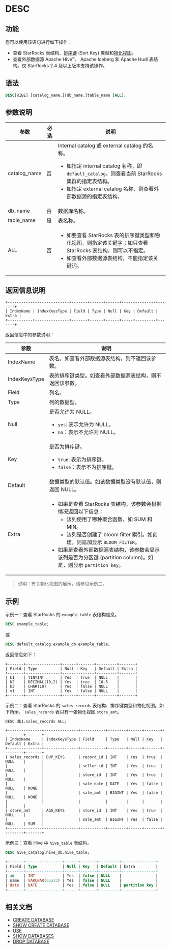 # DESC

## 功能

您可以使用该语句进行如下操作：

- 查看 StarRocks 表结构、[排序键](/table_design/Sort_key.md) (Sort Key) 类型和[物化视图](/using_starrocks/Materialized_view.md)。
- 查看外部数据源 Apache Hive™、 Apache Iceberg 和 Apache Hudi 表结构。仅 StarRocks 2.4 及以上版本支持该操作。

## 语法

```SQL
DESC[RIBE] [catalog_name.][db_name.]table_name [ALL];
```

## 参数说明

| **参数**     | **必选** | **说明**                                                     |
| ------------ | -------- | ------------------------------------------------------------ |
| catalog_name | 否       | Internal catalog 或 external catalog 的名称。<ul><li>如指定 internal catalog 名称，即 `default_catalog`，则查看当前 StarRocks 集群的指定表结构。</li><li>如指定 external catalog 名称，则查看外部数据源的指定表结构。</li></ul> |
| db_name      | 否       | 数据库名称。                                                 |
| table_name   | 是       | 表名称。                                                     |
| ALL          | 否       | <ul><li>如要查看 StarRocks 表的排序键类型和物化视图，则指定该关键字；如只查看 StarRocks 表结构，则可以不指定。</li><li>如查看外部数据源表结构，不能指定该关键词。</li></ul> |

## 返回信息说明

```Plain
+-----------+---------------+-------+------+------+-----+---------+-------+
| IndexName | IndexKeysType | Field | Type | Null | Key | Default | Extra |
+-----------+---------------+-------+------+------+-----+---------+-------+
```

返回信息中的参数说明：

| **参数**      | **说明**                                                     |
| ------------- | ------------------------------------------------------------ |
| IndexName     | 表名。如查看外部数据源表结构，则不返回该参数。               |
| IndexKeysType | 表的排序键类型。如查看外部数据源表结构，则不返回该参数。     |
| Field         | 列名。                                                       |
| Type          | 列的数据型。                                               |
| Null          | 是否允许为 NULL。<ul><li>`yes`: 表示允许为 NULL。</li><li>`no`：表示不允许为 NULL。</li></ul> |
| Key           | 是否为排序键。<ul><li>`true`: 表示为排序键。</li><li>`false`：表示不为排序键。</li></ul> |
| Default       | 数据类型的默认值。如该数据类型没有默认值，则返回 NULL。      |
| Extra         | <ul><li>如果是查看 StarRocks 表结构，该参数会根据情况返回以下信息：<ul><li>该列使用了哪种聚合函数，如 SUM 和 MIN。</li><li>该列是否创建了 bloom filter 索引。如创建，则追加显示 `BLOOM_FILTER`。</li></ul></li><li>如果是查看外部数据源表结构，该参数会显示该列是否为分区键 (partition column)。如是，则显示 `partition key`。</li></ul> |

> 说明：有关物化视图的展示，请参见示例二。

## 示例

示例一：查看 StarRocks 的 `example_table` 表结构信息。

```SQL
DESC example_table;
```

或

```SQL
DESC default_catalog.example_db.example_table;
```

返回信息如下：

```Plain
+-------+---------------+------+-------+---------+-------+
| Field | Type          | Null | Key   | Default | Extra |
+-------+---------------+------+-------+---------+-------+
| k1    | TINYINT       | Yes  | true  | NULL    |       |
| k2    | DECIMAL(10,2) | Yes  | true  | 10.5    |       |
| k3    | CHAR(10)      | Yes  | false | NULL    |       |
| v1    | INT           | Yes  | false | NULL    |       |
+-------+---------------+------+-------+---------+-------+
```

示例二：查看 StarRocks 的 `sales_records` 表结构、排序键类型和物化视图。如下所示， `sales_records` 表只有一张物化视图 `store_amt`。

```Plain
DESC db1.sales_records ALL;

+---------------+---------------+-----------+--------+------+-------+---------+-------+
| IndexName     | IndexKeysType | Field     | Type   | Null | Key   | Default | Extra |
+---------------+---------------+-----------+--------+------+-------+---------+-------+
| sales_records | DUP_KEYS      | record_id | INT    | Yes  | true  | NULL    |       |
|               |               | seller_id | INT    | Yes  | true  | NULL    |       |
|               |               | store_id  | INT    | Yes  | true  | NULL    |       |
|               |               | sale_date | DATE   | Yes  | false | NULL    | NONE  |
|               |               | sale_amt  | BIGINT | Yes  | false | NULL    | NONE  |
|               |               |           |        |      |       |         |       |
| store_amt     | AGG_KEYS      | store_id  | INT    | Yes  | true  | NULL    |       |
|               |               | sale_amt  | BIGINT | Yes  | false | NULL    | SUM   |
+---------------+---------------+-----------+--------+------+-------+---------+-------+
```

示例三：查看 Hive 中 `hive_table` 表结构。

```SQL
DESC hive_catalog.hive_db.hive_table;

+-------+----------------+------+-------+---------+---------------+ 
| Field | Type           | Null | Key   | Default | Extra         | 
+-------+----------------+------+-------+---------+---------------+ 
| id    | INT            | Yes  | false | NULL    |               | 
| name  | VARCHAR(65533) | Yes  | false | NULL    |               | 
| date  | DATE           | Yes  | false | NULL    | partition key | 
+-------+----------------+------+-------+---------+---------------+
```

## 相关文档

- [CREATE DATABASE](../data-definition/CREATE_DATABASE.md)
- [SHOW CREATE DATABASE](../data-manipulation/SHOW_CREATE_DATABASE.md)
- [USE](../data-definition/USE.md)
- [SHOW DATABASES](../data-manipulation/SHOW_DATABASES.md)
- [DROP DATABASE](../data-definition/DROP_DATABASE.md)
